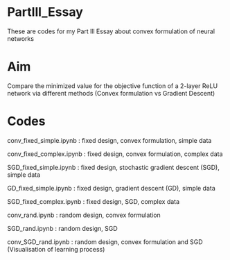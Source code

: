 # Partlll_Essay
These are codes for my Part lll Essay about convex formulation of neural networks 

# Aim
Compare the minimized value for the objective function of a 2-layer ReLU network via different methods (Convex formulation vs Gradient Descent)

# Codes
conv_fixed_simple.ipynb : fixed design, convex formulation, simple data

conv_fixed_complex.ipynb : fixed design, convex formulation, complex data

SGD_fixed_simple.ipynb  : fixed design, stochastic gradient descent (SGD), simple data

GD_fixed_simple.ipynb  : fixed design, gradient descent (GD), simple data

SGD_fixed_complex.ipynb : fixed design, SGD, complex data

conv_rand.ipynb : random design, convex formulation

SGD_rand.ipynb : random design, SGD

conv_SGD_rand.ipynb : random design, convex formulation and SGD (Visualisation of learning process)
